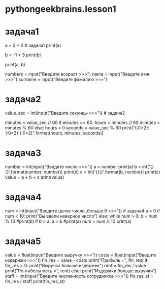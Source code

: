 # pythongeekbrains.lesson1
# задача1
a = 2 + 4 # задача1
print(a)

b = -1 + 3
print(b)

print(a, b)

numbers = input("Введите возраст >>>")
name = input("Введите имя >>>")
surname = input("Введите фамилию >>>")

# задача2
value_sec = int(input("Введите секунды >>>")) # задача2

minutes = value_sec // 60
if minutes >= 60:
    hours = minutes // 60
    minutes = minutes % 60
else:
    hours = 0
seconds = value_sec % 60
print("{:0>2}:{:0>2}:{:0>2}".format(hours, minutes, seconds))

# задача3
number = int(input("Введите число >>>")) 
a = number
print(a)
b = int('{}{}'.format(number, number))
print(b)
c = int('{}{}'.format(b, number))
print(c)
value = a + b + c
print(value)

# задача4
num = int(input("Введите целое число ,больше 9 >>>")) # задача4
a = 0
if num < 10:
    print("Вы ввели неверное число")
else:
    while num > 0:
        b = num % 10
        #print(b)
        if b > a:
            a = b
            #print(a)
        num = num // 10
print(a)

# задача5
value = float(input("Введите выручку >>>"))
costs = float(input("Введите издержки >>>"))
fin_res = value - costs
print("Прибыль =", fin_res)
if fin_res > 0:
    print("Выручка больше издержек")
    rent = fin_res / value
    print("Рентабельность =", rent)
else:
    print("Издержки больше выручки")
staff = int(input("Введите численность сотрудников >>>"))
fin_res_st = fin_res / staff
print(fin_res_st)



